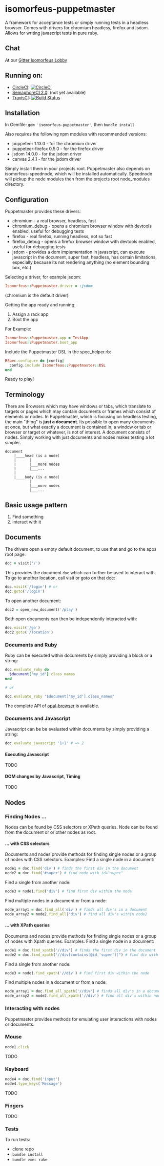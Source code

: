 # isomorfeus-puppetmaster

A framework for acceptance tests or simply running tests in a headless browser. 
Comes with drivers for chromium headless, firefox and jsdom.
Allows for writing javascript tests in pure ruby.

## Chat
At our [Gitter Isomorfeus Lobby](http://gitter.im/isomorfeus/Lobby) 

## Running on:
- [CircleCI](https://circleci.com): [![CircleCI](https://circleci.com/gh/isomorfeus/isomorfeus-puppetmaster/tree/master.svg?style=svg)](https://circleci.com/gh/isomorfeus/isomorfeus-puppetmaster/tree/master)
- [SemaphoreCI 2.0](https://semaphoreci.com): (not yet available)
- [TravisCI](https://travis-ci.org): [![Build Status](https://travis-ci.org/isomorfeus/isomorfeus-puppetmaster.svg?branch=master)](https://travis-ci.org/isomorfeus/isomorfeus-puppetmaster)
 
## Installation

In Gemfile:
`gem 'isomorfeus-puppetmaster'`, then `bundle install`

Also requires the following npm modules with recommended versions:

- puppeteer 1.13.0 - for the chromium driver
- puppeteer-firefox 0.5.0 - for the firefox driver
- jsdom 14.0.0 - for the jsdom driver
- canvas 2.4.1 - for the jsdom driver

Simply install them in your projects root. Puppetmaster also depends on isomorfeus-speednode, which will be installed automatically.
Speednode will pickup the node modules then from the projects root node_modules directory.

## Configuration

Puppetmaster provides these drivers:
- chromium - a real browser, headless, fast
- chromium_debug - opens a chromium browser window with devtools enabled, useful for debugging tests
- firefox - real firefox, running headless, not so fast
- firefox_debug - opens a firefox browser window with devtools enabled, useful for debugging tests
- jsdom - provides a dom implementation in javascript, can execute javascript in the document, super fast, headless, has certain limitations,
  especially because its not rendering anything (no element bounding box, etc.)

Selecting a driver, for example jsdom:
```ruby
Isomorfeus::Puppetmaster.driver = :jsdom
```
(chromium is the default driver)


Getting the app ready and running:
1. Assign a rack app
2. Boot the app

For Example:
````ruby
Isomorfeus::Puppetmaster.app = TestApp
Isomorfeus::Puppetmaster.boot_app
````

Include the Puppetmaster DSL in the spec_helper.rb:
```ruby
RSpec.configure do |config|
  config.include Isomorfeus::Puppetmaster::DSL
end
```
Ready to play!

## Terminology

There are Browsers which may have windows or tabs, which translate to targets or pages which may contain documents or frames which consist of elements or nodes.
In Puppetmaster, which is focusing on headless testing, the main "thing" is **just a document**. Its possible to open many documents at once, but what exactly a document is contained in,
a window or tab or browser or target or whatever, is not of interest.
A document consists of nodes. Simply working with just documents and nodes makes testing a lot simpler.
``` 
document
    |____head (is a node)
    |      |
    |      |___more nodes
    |      |___...
    | 
    |____body (is a node)
           |
           |___more nodes
           |___...
```

## Basic usage pattern

1. Find something
2. Interact with it

## Documents
The drivers open a empty default document, to use that and go to the apps root page:
```ruby
doc = visit('/')
```
This provides the document `doc` which can further be used to interact with.
To go to another location, call visit or goto on that doc:
```ruby
doc.visit('/login') # or
doc.goto('/login')
```

To open another document:
```ruby
doc2 = open_new_document('/play')
```

Both open documents can then be independently interacted with:
```ruby
doc.visit('/go')
doc2.goto('/location')
```
### Documents and Ruby

Ruby can be executed within documents by simply providing a block or a string:
```ruby
doc.evaluate_ruby do
  $document['my_id'].class_names
end

# or

doc.evaluate_ruby "$document['my_id'].class_names"
```

The complete API of [opal-browser](https://github.com/opal/opal-browser) is available.

### Documents and Javascript

Javascript can be be evaluated within documents by simply providing a string:
```ruby
doc.evaluate_javascript '1+1' # => 2
```

#### Executing Javascript

TODO

#### DOM changes by Javascript, Timing

TODO
 
## Nodes

### Finding Nodes ...

Nodes can be found by CSS selectors or XPath queries.
Node can be found from the document or or other nodes as root.

#### ... with CSS selectors

Documents and nodes provide methods for finding single nodes or a group of nodes with CSS selectors. Examples:
Find a single node in a document:
```ruby
node1 = doc.find('div') # finds the first div in the document
node2 = doc.find('#super') # find node with id="super"
```
Find a single from another node:
```ruby
node3 = node1.find('div') # find first div within the node
```

Find multiple nodes in a document or from a node:
```ruby
node_array1 = doc.find_all('div') # finds all div's in a document
node_array2 = node2.find_all('div') # find all div's within node2
```

#### ... with XPath queries

Documents and nodes provide methods for finding single nodes or a group of nodes with Xpath queries. Examples:
Find a single node in a document:
```ruby
node1 = doc.find_xpath('//div') # finds the first div in the document
node2 = doc.find_xpath("//div[contains(@id,'super')]") # find div with id="super"
```
Find a single from another node:
```ruby
node3 = node1.find_xpath('//div') # find first div within the node
```

Find multiple nodes in a document or from a node:
```ruby
node_array1 = doc.find_all_xpath('//div') # finds all div's in a document
node_array2 = node2.find_all_xpath('//div') # find all div's within node2
```

### Interacting with nodes

Puppetmaster provides methods for emulating user interactions with nodes or documents.

### Mouse
```ruby
node1.click
```
TODO

### Keyboard
```ruby
node4 = doc.find('input')
node4.type_keys('Message')
```
TODO

### Fingers
TODO


### Tests
To run tests:
- clone repo
- `bundle install`
- `bundle exec rake`
